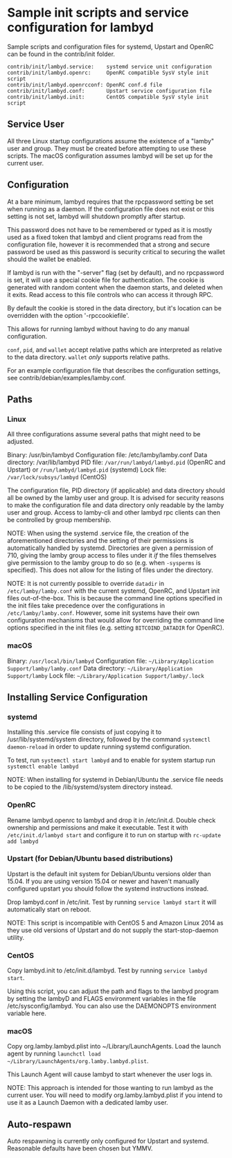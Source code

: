 Sample init scripts and service configuration for lambyd
==========================================================

Sample scripts and configuration files for systemd, Upstart and OpenRC
can be found in the contrib/init folder.

    contrib/init/lambyd.service:    systemd service unit configuration
    contrib/init/lambyd.openrc:     OpenRC compatible SysV style init script
    contrib/init/lambyd.openrcconf: OpenRC conf.d file
    contrib/init/lambyd.conf:       Upstart service configuration file
    contrib/init/lambyd.init:       CentOS compatible SysV style init script

Service User
---------------------------------

All three Linux startup configurations assume the existence of a "lamby" user
and group.  They must be created before attempting to use these scripts.
The macOS configuration assumes lambyd will be set up for the current user.

Configuration
---------------------------------

At a bare minimum, lambyd requires that the rpcpassword setting be set
when running as a daemon.  If the configuration file does not exist or this
setting is not set, lambyd will shutdown promptly after startup.

This password does not have to be remembered or typed as it is mostly used
as a fixed token that lambyd and client programs read from the configuration
file, however it is recommended that a strong and secure password be used
as this password is security critical to securing the wallet should the
wallet be enabled.

If lambyd is run with the "-server" flag (set by default), and no rpcpassword is set,
it will use a special cookie file for authentication. The cookie is generated with random
content when the daemon starts, and deleted when it exits. Read access to this file
controls who can access it through RPC.

By default the cookie is stored in the data directory, but it's location can be overridden
with the option '-rpccookiefile'.

This allows for running lambyd without having to do any manual configuration.

`conf`, `pid`, and `wallet` accept relative paths which are interpreted as
relative to the data directory. `wallet` *only* supports relative paths.

For an example configuration file that describes the configuration settings,
see contrib/debian/examples/lamby.conf.

Paths
---------------------------------

### Linux

All three configurations assume several paths that might need to be adjusted.

Binary:              /usr/bin/lambyd
Configuration file:  /etc/lamby/lamby.conf
Data directory:      /var/lib/lambyd
PID file:            `/var/run/lambyd/lambyd.pid` (OpenRC and Upstart) or `/run/lambyd/lambyd.pid` (systemd)
Lock file:           `/var/lock/subsys/lambyd` (CentOS)

The configuration file, PID directory (if applicable) and data directory
should all be owned by the lamby user and group.  It is advised for security
reasons to make the configuration file and data directory only readable by the
lamby user and group.  Access to lamby-cli and other lambyd rpc clients
can then be controlled by group membership.

NOTE: When using the systemd .service file, the creation of the aforementioned
directories and the setting of their permissions is automatically handled by
systemd. Directories are given a permission of 710, giving the lamby group
access to files under it _if_ the files themselves give permission to the
lamby group to do so (e.g. when `-sysperms` is specified). This does not allow
for the listing of files under the directory.

NOTE: It is not currently possible to override `datadir` in
`/etc/lamby/lamby.conf` with the current systemd, OpenRC, and Upstart init
files out-of-the-box. This is because the command line options specified in the
init files take precedence over the configurations in
`/etc/lamby/lamby.conf`. However, some init systems have their own
configuration mechanisms that would allow for overriding the command line
options specified in the init files (e.g. setting `BITCOIND_DATADIR` for
OpenRC).

### macOS

Binary:              `/usr/local/bin/lambyd`
Configuration file:  `~/Library/Application Support/lamby/lamby.conf`
Data directory:      `~/Library/Application Support/lamby`
Lock file:           `~/Library/Application Support/lamby/.lock`

Installing Service Configuration
-----------------------------------

### systemd

Installing this .service file consists of just copying it to
/usr/lib/systemd/system directory, followed by the command
`systemctl daemon-reload` in order to update running systemd configuration.

To test, run `systemctl start lambyd` and to enable for system startup run
`systemctl enable lambyd`

NOTE: When installing for systemd in Debian/Ubuntu the .service file needs to be copied to the /lib/systemd/system directory instead.

### OpenRC

Rename lambyd.openrc to lambyd and drop it in /etc/init.d.  Double
check ownership and permissions and make it executable.  Test it with
`/etc/init.d/lambyd start` and configure it to run on startup with
`rc-update add lambyd`

### Upstart (for Debian/Ubuntu based distributions)

Upstart is the default init system for Debian/Ubuntu versions older than 15.04. If you are using version 15.04 or newer and haven't manually configured upstart you should follow the systemd instructions instead.

Drop lambyd.conf in /etc/init.  Test by running `service lambyd start`
it will automatically start on reboot.

NOTE: This script is incompatible with CentOS 5 and Amazon Linux 2014 as they
use old versions of Upstart and do not supply the start-stop-daemon utility.

### CentOS

Copy lambyd.init to /etc/init.d/lambyd. Test by running `service lambyd start`.

Using this script, you can adjust the path and flags to the lambyd program by
setting the lambyD and FLAGS environment variables in the file
/etc/sysconfig/lambyd. You can also use the DAEMONOPTS environment variable here.

### macOS

Copy org.lamby.lambyd.plist into ~/Library/LaunchAgents. Load the launch agent by
running `launchctl load ~/Library/LaunchAgents/org.lamby.lambyd.plist`.

This Launch Agent will cause lambyd to start whenever the user logs in.

NOTE: This approach is intended for those wanting to run lambyd as the current user.
You will need to modify org.lamby.lambyd.plist if you intend to use it as a
Launch Daemon with a dedicated lamby user.

Auto-respawn
-----------------------------------

Auto respawning is currently only configured for Upstart and systemd.
Reasonable defaults have been chosen but YMMV.
